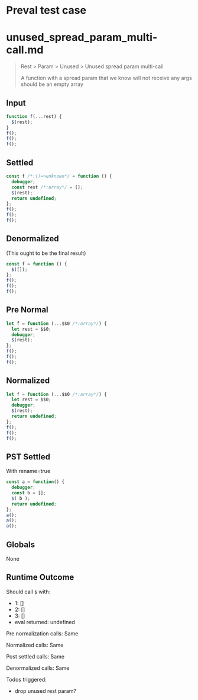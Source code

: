 # Preval test case

# unused_spread_param_multi-call.md

> Rest > Param > Unused > Unused spread param multi-call
>
> A function with a spread param that we know will not receive any args should be an empty array

## Input

`````js filename=intro
function f(...rest) {
  $(rest);
}
f();
f();
f();
`````

## Settled


`````js filename=intro
const f /*:()=>unknown*/ = function () {
  debugger;
  const rest /*:array*/ = [];
  $(rest);
  return undefined;
};
f();
f();
f();
`````

## Denormalized
(This ought to be the final result)

`````js filename=intro
const f = function () {
  $([]);
};
f();
f();
f();
`````

## Pre Normal


`````js filename=intro
let f = function (...$$0 /*:array*/) {
  let rest = $$0;
  debugger;
  $(rest);
};
f();
f();
f();
`````

## Normalized


`````js filename=intro
let f = function (...$$0 /*:array*/) {
  let rest = $$0;
  debugger;
  $(rest);
  return undefined;
};
f();
f();
f();
`````

## PST Settled
With rename=true

`````js filename=intro
const a = function() {
  debugger;
  const b = [];
  $( b );
  return undefined;
};
a();
a();
a();
`````

## Globals

None

## Runtime Outcome

Should call `$` with:
 - 1: []
 - 2: []
 - 3: []
 - eval returned: undefined

Pre normalization calls: Same

Normalized calls: Same

Post settled calls: Same

Denormalized calls: Same

Todos triggered:
- drop unused rest param?
